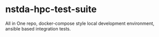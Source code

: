 # nstda-hpc-test-suite
All in One repo, docker-compose style local development environment, ansible based integration tests.
